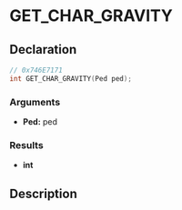 # GET_CHAR_GRAVITY

## Declaration
```cpp
// 0x746E7171
int GET_CHAR_GRAVITY(Ped ped);
```

### Arguments
- **Ped:** ped

### Results
- **int**

## Description

